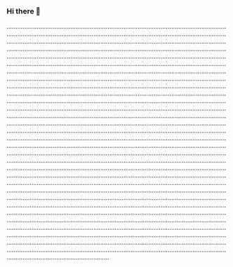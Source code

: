 ### Hi there 👋

..............................................................................................................................................................................................................................................................................................................................................................................................................................................................................................................................................................................................................................................................................................................................................................................................................................................................................................................................................................................................................................................................................................................................................................................................................................................................................................................................................................................................................................................................................................................................................................................................................................................................................................................................................................................................................................................................................................................................................................................................................................................................................................................................................................................................................................................................................................................................................................................................................................................................................................................................................................................................................................................................................................................................................................................................................................................................................................................................................................................................................................................................................................................................................................................................................................................................................................................................................................................................................................................................................................................................................................................................................................................................................................................................................................................................................................................................................................................................................................................................................................................................